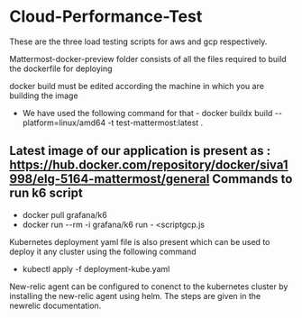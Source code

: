 # Cloud-Performance-Test

These are the three load testing scripts for aws and gcp respectively.


Mattermost-docker-preview folder consists of all the files required to build the dockerfile for deploying

docker build must be edited according the machine in which you are building the image
* We have used the following command for that 
        - docker buildx build --platform=linux/amd64 -t test-mattermost:latest .

Latest image of our application is present as : https://hub.docker.com/repository/docker/siva1998/elg-5164-mattermost/general
Commands to run k6 script
-------------------------

* docker pull grafana/k6
* docker run --rm -i grafana/k6 run - <scriptgcp.js


Kubernetes deployment yaml file is also present which can be used to deploy it any cluster using the following command

* kubectl apply -f deployment-kube.yaml

New-relic agent can be configured to conenct to the kubernetes cluster by installing the new-relic agent using helm. The steps are given in the newrelic documentation.

